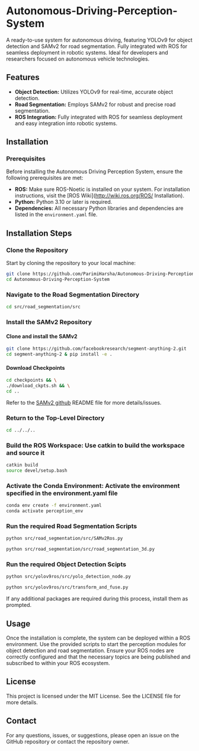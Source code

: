 # Autonomous-Driving-Perception-System

A ready-to-use system for autonomous driving, featuring YOLOv9 for object detection and SAMv2 for road segmentation. Fully integrated with ROS for seamless deployment in robotic systems. Ideal for developers and researchers focused on autonomous vehicle technologies.

## Features

- **Object Detection:** Utilizes YOLOv9 for real-time, accurate object detection.
- **Road Segmentation:** Employs SAMv2 for robust and precise road segmentation.
- **ROS Integration:** Fully integrated with ROS for seamless deployment and easy integration into robotic systems.

## Installation

### Prerequisites

Before installing the Autonomous Driving Perception System, ensure the following prerequisites are met:

- **ROS:** Make sure ROS-Noetic is installed on your system. For installation instructions, visit the [ROS Wiki](http://wiki.ros.org/ROS/
Installation).
- **Python:** Python 3.10 or later is required.
- **Dependencies:** All necessary Python libraries and dependencies are listed in the `environment.yaml` file.

## Installation Steps

### Clone the Repository

Start by cloning the repository to your local machine:

```bash
git clone https://github.com/ParimiHarsha/Autonomous-Driving-Perception-System.git
cd Autonomous-Driving-Perception-System
```

### Navigate to the Road Segmentation Directory

```bash
cd src/road_segmentation/src
```

### Install the SAMv2 Repository

#### Clone and install the SAMv2

```bash
git clone https://github.com/facebookresearch/segment-anything-2.git
cd segment-anything-2 & pip install -e .
```

#### Download Checkpoints

```bash
cd checkpoints && \
./download_ckpts.sh && \
cd ..
```

Refer to the [SAMv2 github](https://github.com/facebookresearch/segment-anything-2) README file for more details/issues.

### Return to the Top-Level Directory

```bash
cd ../../..
```

### Build the ROS Workspace: Use catkin to build the workspace and source it

```bash
catkin build
source devel/setup.bash
```

### Activate the Conda Environment: Activate the environment specified in the environment.yaml file

```bash
conda env create -f environment.yaml
conda activate perception_env
```

### Run the required Road Segmentation Scripts

```bash
python src/road_segmentation/src/SAMv2Ros.py
```

```bash
python src/road_segmentation/src/road_segmentation_3d.py
```

### Run the required Object Detection Scipts

```bash
python src/yolov9ros/src/yolo_detection_node.py
```

```bash
python src/yolov9ros/src/transform_and_fuse.py
```

If any additional packages are required during this process, install them as prompted.

## Usage

Once the installation is complete, the system can be deployed within a ROS environment. Use the provided scripts to start the perception modules for object detection and road segmentation. Ensure your ROS nodes are correctly configured and that the necessary topics are being published and subscribed to within your ROS ecosystem.

## License

This project is licensed under the MIT License. See the LICENSE file for more details.

## Contact

For any questions, issues, or suggestions, please open an issue on the GitHub repository or contact the repository owner.

